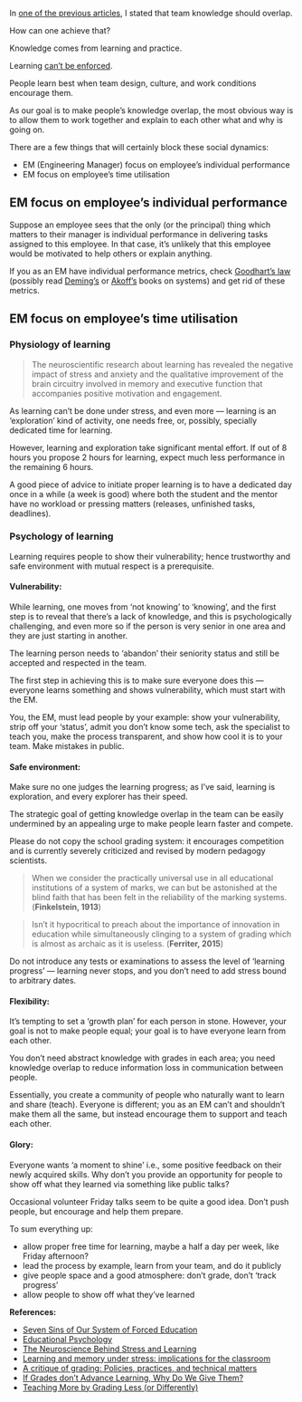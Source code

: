 In [one of the previous articles](team_quality.md), I stated that team knowledge should overlap.

How can one achieve that?

Knowledge comes from learning and practice.

Learning [can’t be enforced](https://www.psychologytoday.com/us/blog/freedom-learn/200909/seven-sins-our-system-forced-education).

People learn best when team design, culture, and work conditions encourage them.

As our goal is to make people’s knowledge overlap, the most obvious way is to allow them to work together and explain to each other what and why is going on.

There are a few things that will certainly block these social dynamics:

- EM (Engineering Manager) focus on employee’s individual performance
- EM focus on employee’s time utilisation

## EM focus on employee’s individual performance

Suppose an employee sees that the only (or the principal) thing which matters to their manager is individual performance in delivering tasks assigned to this employee. In that case, it’s unlikely that this employee would be motivated to help others or explain anything.

If you as an EM have individual performance metrics, check [Goodhart’s law](https://en.wikipedia.org/wiki/Goodhart%27s_law) (possibly read [Deming’s](https://www.amazon.com/Essential-Deming-Leadership-Principles-Quality/dp/0071790225) or [Akoff’s](https://www.amazon.com/Ackoffs-Best-Classic-Writings-Management/dp/0471316342) books on systems) and get rid of these metrics.

## EM focus on employee’s time utilisation

### Physiology of learning

> The neuroscientific research about learning has revealed the negative impact of stress and anxiety and the qualitative improvement of the brain circuitry involved in memory and executive function that accompanies positive motivation and engagement.

As learning can’t be done under stress, and even more — learning is an ‘exploration’ kind of activity, one needs free, or, possibly, specially dedicated time for learning.

However, learning and exploration take significant mental effort. If out of 8 hours you propose 2 hours for learning, expect much less performance in the remaining 6 hours.

A good piece of advice to initiate proper learning is to have a dedicated day once in a while (a week is good) where both the student and the mentor have no workload or pressing matters (releases, unfinished tasks, deadlines).

### Psychology of learning

Learning requires people to show their vulnerability; hence trustworthy and safe environment with mutual respect is a prerequisite.

#### Vulnerability:

While learning, one moves from ‘not knowing’ to ‘knowing’, and the first step is to reveal that there’s a lack of knowledge, and this is psychologically challenging, and even more so if the person is very senior in one area and they are just starting in another.

The learning person needs to ‘abandon’ their seniority status and still be accepted and respected in the team.

The first step in achieving this is to make sure everyone does this — everyone learns something and shows vulnerability, which must start with the EM.

You, the EM, must lead people by your example: show your vulnerability, strip off your ‘status’, admit you don’t know some tech, ask the specialist to teach you, make the process transparent, and show how cool it is to your team. Make mistakes in public.

#### Safe environment:

Make sure no one judges the learning progress; as I’ve said, learning is exploration, and every explorer has their speed.

The strategic goal of getting knowledge overlap in the team can be easily undermined by an appealing urge to make people learn faster and compete.

Please do not copy the school grading system: it encourages competition and is currently severely criticized and revised by modern pedagogy scientists.

> When we consider the practically universal use in all educational institutions of a system of marks, we can but be astonished at the blind faith that has been felt in the reliability of the marking systems. (**Finkelstein, 1913**)

> Isn’t it hypocritical to preach about the importance of innovation in education while simultaneously clinging to a system of grading which is almost as archaic as it is useless. (**Ferriter, 2015**)

Do not introduce any tests or examinations to assess the level of ‘learning progress’ — learning never stops, and you don’t need to add stress bound to arbitrary dates.

#### Flexibility:

It’s tempting to set a ‘growth plan’ for each person in stone. However, your goal is not to make people equal; your goal is to have everyone learn from each other.

You don’t need abstract knowledge with grades in each area; you need knowledge overlap to reduce information loss in communication between people.

Essentially, you create a community of people who naturally want to learn and share (teach). Everyone is different; you as an EM can’t and shouldn’t make them all the same, but instead encourage them to support and teach each other.

#### Glory:

Everyone wants ‘a moment to shine’ i.e., some positive feedback on their newly acquired skills. Why don’t you provide an opportunity for people to show off what they learned via something like public talks?

Occasional volunteer Friday talks seem to be quite a good idea. Don’t push people, but encourage and help them prepare.

To sum everything up:

- allow proper free time for learning, maybe a half a day per week, like Friday afternoon?
- lead the process by example, learn from your team, and do it publicly
- give people space and a good atmosphere: don’t grade, don’t ‘track progress’
- allow people to show off what they’ve learned

**References:**

- [Seven Sins of Our System of Forced Education](https://www.psychologytoday.com/us/blog/freedom-learn/200909/seven-sins-our-system-forced-education)
- [Educational Psychology](https://www.verywellmind.com/learning-study-guide-2795698)
- [The Neuroscience Behind Stress and Learning](https://www.edutopia.org/blog/neuroscience-behind-stress-and-learning-judy-willis)
- [Learning and memory under stress: implications for the classroom](https://www.nature.com/articles/npjscilearn201611)
- [A critique of grading: Policies, practices, and technical matters](https://www.researchgate.net/publication/324544815_A_critique_of_grading_Policies_practices_and_technical_matters)
- [If Grades don’t Advance Learning, Why Do We Give Them?](https://blog.williamferriter.com/2015/09/18/if-grades-dont-advance-learning-why-do-we-give-them/)
- [Teaching More by Grading Less (or Differently)](https://www.ncbi.nlm.nih.gov/pmc/articles/PMC4041495/)

